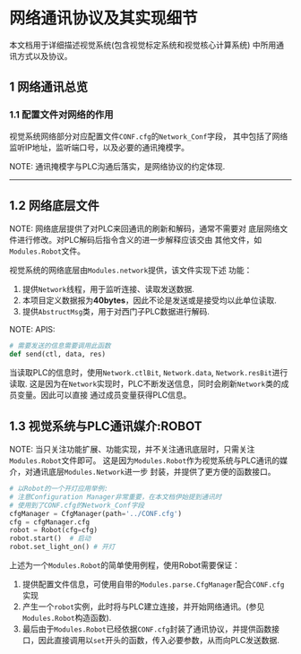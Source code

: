 # 网络通讯协议及其实现细节

本文档用于详细描述视觉系统(包含视觉标定系统和视觉核心计算系统)
中所用通讯方式以及协议。

## 1 网络通讯总览

### 1.1 配置文件对网络的作用
视觉系统网络部分对应配置文件`CONF.cfg`的`Network_Conf`字段，
其中包括了网络监听IP地址，监听端口号，以及必要的通讯掩模字。

NOTE: 通讯掩模字与PLC沟通后落实，是网络协议的约定体现.

---

## 1.2 网络底层文件
NOTE: 网络底层提供了对PLC来回通讯的刷新和解码，通常不需要对
底层网络文件进行修改。对PLC解码后指令含义的进一步解释应该交由
其他文件，如`Modules.Robot`文件。

视觉系统的网络底层由`Modules.network`提供，该文件实现下述
功能：

1. 提供`Network`线程，用于监听连接、读取发送数据.
2. 本项目定义数据报为**40bytes**，因此不论是发送或是接受均以此单位读取.
3. 提供`AbstructMsg`类，用于对西门子PLC数据进行解码.

NOTE: APIS:

```python
# 需要发送的信息需要调用此函数
def send(ctl, data, res)
```
当读取PLC的信息时，使用`Network.ctlBit`, `Network.data`, `Network.resBit`进行读取.
这是因为在`Network`实现时，PLC不断发送信息，同时会刷新`Network`类的成员变量。因此可以直接
通过成员变量获得PLC信息。

## 1.3 视觉系统与PLC通讯媒介:ROBOT

NOTE: 当只关注功能扩展、功能实现，并不关注通讯底层时，只需关注`Modules.Robot`文件即可。
这是因为`Modules.Robot`作为视觉系统与PLC通讯的媒介，对通讯底层`Modules.Network`进一步
封装，并提供了更方便的函数接口。

```python
# 以Robot的一个开灯应用举例:
# 注意Configuration Manager非常重要，在本文档伊始提到通讯时
# 使用到了CONF.cfg的Network_Conf字段
cfgManager = CfgManager(path='../CONF.cfg')
cfg = cfgManager.cfg
robot = Robot(cfg=cfg)
robot.start()  # 启动
robot.set_light_on() # 开灯
```

上述为一个`Modules.Robot`的简单使用例程，使用Robot需要保证：
1. 提供配置文件信息，可使用自带的`Modules.parse.CfgManager`配合`CONF.cfg`实现
2. 产生一个`robot`实例，此时将与PLC建立连接，并开始网络通讯。(参见`Modules.Robot`构造函数).
3. 最后由于`Modules.Robot`已经依据`CONF.cfg`封装了通讯协议，并提供函数接口，因此直接调用以`set`开头的函数，传入必要参数，从而向PLC发送数据.

